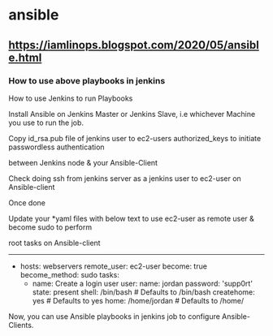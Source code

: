 # ansible

## https://iamlinops.blogspot.com/2020/05/ansible.html

### How to use above playbooks in jenkins

How to use Jenkins to run Playbooks

Install Ansible on Jenkins Master or Jenkins Slave, i.e whichever Machine you use to run the job.

Copy id_rsa.pub file of jenkins user to ec2-users authorized_keys to initiate passwordless authentication

between Jenkins node & your Ansible-Client

Check doing ssh from jenkins server as a jenkins user to ec2-user on Ansible-client

Once done

Update your *yaml files with below text to use ec2-user as remote user & become sudo to perform 

root tasks on Ansible-client

---

- hosts: webservers
  remote_user: ec2-user
  become: true
  become_method: sudo
  tasks:
  - name: Create a login user
    user:
      name: jordan
      password: 'supp0rt'
      state: present
      shell: /bin/bash       # Defaults to /bin/bash
      createhome: yes        # Defaults to yes
      home: /home/jordan  # Defaults to /home/<username>


Now, you can use Ansible playbooks in jenkins job to configure Ansible-Clients.